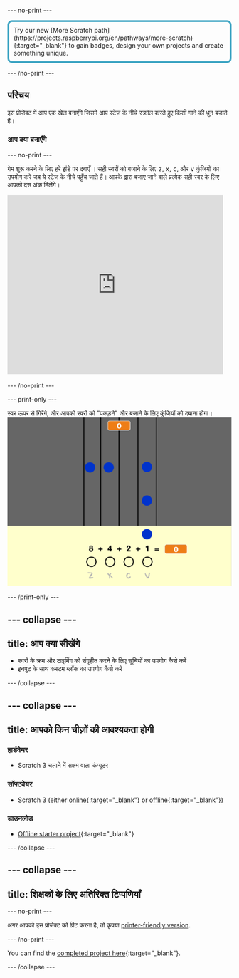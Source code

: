 \--- no-print \---

<p style="border: 4px solid #41a6c4; padding: 10px; border-radius: 10px;">
Try our new [More Scratch path](https://projects.raspberrypi.org/en/pathways/more-scratch){:target="_blank"} to gain badges, design your own projects and create something unique.
</p>

\--- /no-print \---

## परिचय

इस प्रोजेक्ट में आप एक खेल बनाएँगे जिसमें आप स्टेज के नीचे स्क्रॉल करते हुए किसी गाने की धुन बजाते हैं।

### आप क्या बनाएँगे

\--- no-print \---

गेम शुरू करने के लिए हरे झंडे पर दबाएँ । सही स्वरों को बजाने के लिए <kbd>z</kbd>, <kbd>x</kbd>, <kbd>c</kbd>, और <kbd>v</kbd> कुंजियों का उपयोग करें जब ये स्टेज के नीचे पहुँच जाते हैं। आपके द्वारा बजाए जाने वाले प्रत्येक सही स्वर के लिए आपको दस अंक मिलेंगे।

<div class="scratch-preview">
  <iframe allowtransparency="true" width="485" height="402" src="https://scratch.mit.edu/projects/embed/259028053/?autostart=false" frameborder="0" scrolling="no"></iframe>
</div>

\--- /no-print \---

\--- print-only \---

स्वर ऊपर से गिरेंगे, और आपको स्वरों को "पकड़ने" और बजाने के लिए कुंजियों को दबाना होगा। ![शोकेस](images/showcase.png)

\--- /print-only \---

## \--- collapse \---

## title: आप क्या सीखेंगे

+ स्वरों के क्रम और टाइमिंग को संगृहीत करने के लिए सूचियों का उपयोग कैसे करें
+ इनपुट के साथ कस्टम ब्लॉक का उपयोग कैसे करें

\--- /collapse \---

## \--- collapse \---

## title: आपको किन चीज़ों की आवश्यकता होगी

### हार्डवेयर

+ Scratch 3 चलाने में सक्षम वाला कंप्यूटर

### सॉफ्टवेयर

+ Scratch 3 (either [online](https://rpf.io/scratchon){:target="_blank"} or [offline](https://rpf.io/scratchoff){:target="_blank"})

### डाउनलोड

+ [Offline starter project](https://rpf.io/p/en/binary-hero-go){:target="_blank"}

\--- /collapse \---

## \--- collapse \---

## title: शिक्षकों के लिए अतिरिक्त टिप्पणियाँ

\--- no-print \---

अगर आपको इस प्रोजेक्ट को प्रिंट करना है, तो कृपया [printer-friendly version](https://projects.raspberrypi.org/en/projects/binary-hero/print).

\--- /no-print \---

You can find the [completed project here](https://rpf.io/p/en/binary-hero-get){:target="_blank"}.

\--- /collapse \---